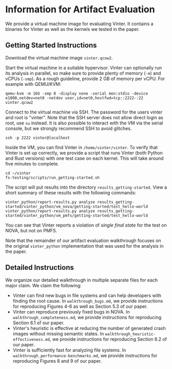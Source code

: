 # Information for Artifact Evaluation

We provide a virtual machine image for evaluating Vinter. It contains a
binaries for Vinter as well as the kernels we tested in the paper.

## Getting Started Instructions

Download the virtual machine image `vinter.qcow2`.

Start the virtual machine in a suitable hypervisor. Vinter can optionally run
its analysis in parallel, so make sure to provide plenty of memory (`-m`) and
vCPUs (`-smp`). As a rough guideline, provide 2 GB of memory per vCPU. For
example with QEMU/KVM:
```
qemu-kvm -m 16G -smp 8 -display none -serial mon:stdio -device e1000,netdev=net0 -netdev user,id=net0,hostfwd=tcp::2222-:22 vinter.qcow2
```

Connect to the virtual machine via SSH. The password for the users vinter and
root is "vinter". Note that the SSH server does not allow direct login as root,
use `su` instead. It is also possible to interact with the VM via the serial
console, but we strongly recommend SSH to avoid glitches.
```
ssh -p 2222 vinter@localhost
```

Inside the VM, you can find Vinter in `/home/vinter/vinter`. To verify that
Vinter is set up correctly, we provide a script that runs Vinter (both Python
and Rust versions) with one test case on each kernel. This will take around
five minutes to complete.
```
cd ~/vinter
fs-testing/scripts/run_getting-started.sh
```

The script will put results into the directory `results_getting-started`. View
a short summary of these results with the following commands:
```
vinter_python/report-results.py analyze results_getting-started/vinter_python/vm_nova/getting-started/test_hello-world
vinter_python/report-results.py analyze results_getting-started/vinter_python/vm_pmfs/getting-started/test_hello-world
```

You can see that Vinter reports a violation of *single final state* for the
test on NOVA, but not on PMFS.

Note that the remainder of our artifact evaluation walkthrough focuses on the
original `vinter_python` implementation that was used for the analysis in the
paper.

## Detailed Instructions

We organize our detailed walkthrough in multiple separate files for each major
claim. We claim the following:

* Vinter can find new bugs in file systems and can help developers with finding
  the root cause. In `walkthrough_bugs.md`, we provide instructions for
  reproducing Figures 4-6 as well as Section 5.3 of our paper.
* Vinter can reproduce previously fixed bugs in NOVA. In
  `walkthrough_completeness.md`, we provide instructions for reproducing
  Section 6.1 of our paper.
* Vinter's heuristic is effective at reducing the number of generated crash
  images without missing semantic states. In
  `walkthrough_heuristic-effectiveness.md`, we provide instructions for
  reproducing Section 6.2 of our paper.
* Vinter is sufficiently fast for analyzing file systems. In
  `walkthrough_performance-benchmarks.md`, we provide instructions for
  reproducing Figures 8 and 9 of our paper.
